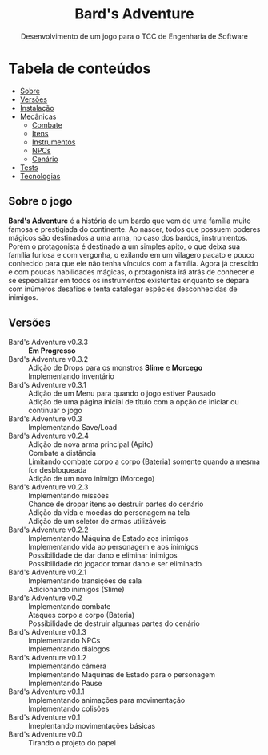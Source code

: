 <h1 align="center"> Bard's Adventure </h1>

<p align="center"> Desenvolvimento de um jogo para o TCC de Engenharia de Software </p>

Tabela de conteúdos
=================
<!--ts-->
   * [Sobre](#Sobre)
   * [Versões](#versões)
   * [Instalação](#instalacao)
   * [Mecânicas](#Mecanicas)
      * [Combate](#pre-requisitos)
      * [Itens](#local-files)
      * [Instrumentos](#remote-files)
      * [NPCs](#multiple-files)
      * [Cenário](#combo)
   * [Tests](#testes)
   * [Tecnologias](#tecnologias)
<!--te-->

<h2 title="#Sobre">Sobre o jogo</h2>

<p><b>Bard's Adventure</b> é a história de um bardo que vem de uma família muito famosa e prestigiada do continente. Ao nascer, todos que possuem poderes mágicos são destinados a uma arma, no caso dos bardos, instrumentos. Porém o protagonista é destinado a um simples apito, o que deixa sua família furiosa e com vergonha, o exilando em um vilagero pacato e pouco conhecido para que ele não tenha vínculos com a família. Agora já crescido e com poucas habilidades mágicas, o protagonista irá atrás de conhecer e se especializar em todos os instrumentos existentes enquanto se depara com inúmeros desafios e tenta catalogar espécies desconhecidas de inimigos.</p>

<h2 title="#Mecanicas"</h2>

<h2 title="#Versoes">Versões</h2>
  <dl>
    <dt> Bard's Adventure v0.3.3 </dt>
      <dd> <b> Em Progresso </b> </dd>
    <dt> Bard's Adventure v0.3.2 </dt>
      <dd> Adição de Drops para os monstros <b>Slime</b> e <b>Morcego</b> <br> Implementando inventário </dd>
    <dt> Bard's Adventure v0.3.1 </dt>
      <dd> Adição de um Menu para quando o jogo estiver Pausado <br> Adição de uma página inicial de título com a opção de iniciar ou continuar o jogo </dd>
    <dt> Bard's Adventure v0.3 </dt>
      <dd> Implementando Save/Load </dd>
    <dt> Bard's Adventure v0.2.4 </dt>
      <dd> Adição de nova arma principal (Apito) <br> Combate a distância <br> Limitando combate corpo a corpo (Bateria) somente quando a mesma for desbloqueada <br> Adição de um novo inimigo (Morcego) </dd>
    <dt> Bard's Adventure v0.2.3 </dt>
      <dd> Implementando missões <br> Chance de dropar itens ao destruir partes do cenário <br> Adição da vida e moedas do personagem na tela <br> Adição de um seletor de armas utilizáveis </dd>
    <dt> Bard's Adventure v0.2.2 </dt>
      <dd> Implementando Máquina de Estado aos inimigos <br> Implementando vida ao personagem e aos inimigos <br> Possibilidade de dar dano e eliminar inimigos <br>        Possibilidade do jogador tomar dano e ser eliminado </dd>
    <dt> Bard's Adventure v0.2.1 </dt>
      <dd> Implementando transições de sala <br> Adicionando inimigos (Slime) </dd>
    <dt> Bard's Adventure v0.2 </dt>
      <dd> Implementando combate <br> Ataques corpo a corpo (Bateria) <br> Possibilidade de destruir algumas partes do cenário </dd>
    <dt> Bard's Adventure v0.1.3 </dt>
      <dd> Implementando NPCs <br> Implementando diálogos </dd>
    <dt> Bard's Adventure v0.1.2 </dt>
      <dd> Implementando câmera <br> Implementando Máquinas de Estado para o personagem <br> Implementando Pause </dd>
    <dt> Bard's Adventure v0.1.1 </dt>
      <dd> Implementando animações para movimentação <br> Implementando colisões </dd>
    <dt> Bard's Adventure v0.1 </dt>
      <dd> Imeplentando movimentações básicas </dd>
    <dt> Bard's Adventure v0.0 </dt>
      <dd> Tirando o projeto do papel </dd>
  </dl>

           

